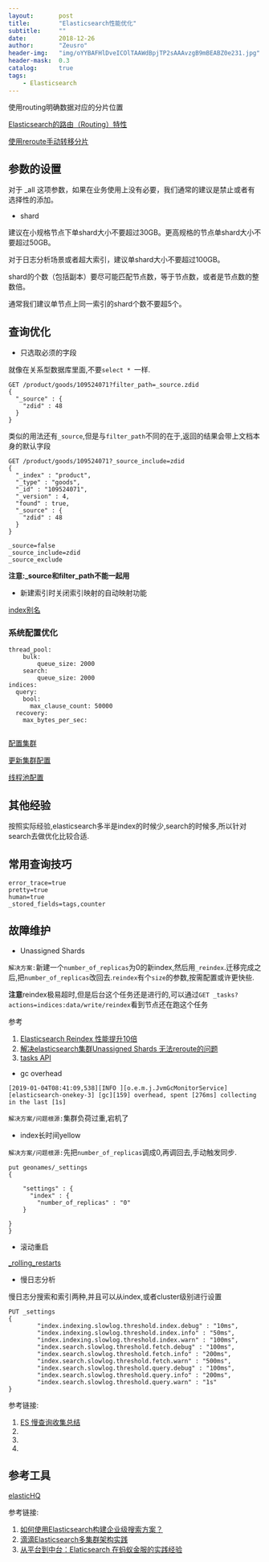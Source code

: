 ```yaml
---
layout:       post
title:        "Elasticsearch性能优化"
subtitle:     ""
date:         2018-12-26
author:       "Zeusro"
header-img:   "img/oYYBAFHlDveICOlTAAWdBpjTP2sAAAvzgB9mBEABZ0e231.jpg"
header-mask:  0.3
catalog:      true
tags:
    - Elasticsearch
---
```




使用routing明确数据对应的分片位置

[Elasticsearch的路由（Routing）特性](https://blog.csdn.net/cnweike/article/details/38531997)


[使用reroute手动转移分片](https://www.elastic.co/guide/en/elasticsearch/reference/current/cluster-reroute.html)

## 参数的设置

对于 _all 这项参数，如果在业务使用上没有必要，我们通常的建议是禁止或者有选择性的添加。

- shard

建议在小规格节点下单shard大小不要超过30GB。更高规格的节点单shard大小不要超过50GB。

对于日志分析场景或者超大索引，建议单shard大小不要超过100GB。

shard的个数（包括副本）要尽可能匹配节点数，等于节点数，或者是节点数的整数倍。

通常我们建议单节点上同一索引的shard个数不要超5个。



## 查询优化

- 只选取必须的字段

就像在关系型数据库里面,不要`select * `一样.

```    
GET /product/goods/109524071?filter_path=_source.zdid
{
  "_source" : {
    "zdid" : 48
  }
}
```

类似的用法还有`_source`,但是与`filter_path`不同的在于,返回的结果会带上文档本身的默认字段

```
GET /product/goods/109524071?_source_include=zdid
{
  "_index" : "product",
  "_type" : "goods",
  "_id" : "109524071",
  "_version" : 4,
  "found" : true,
  "_source" : {
    "zdid" : 48
  }
}
````

```
_source=false
_source_include=zdid
_source_exclude
```

**注意:_source和filter_path不能一起用**

- 新建索引时关闭索引映射的自动映射功能

[index别名](https://www.elastic.co/guide/en/elasticsearch/reference/5.5/indices-aliases.html)

### 系统配置优化

```YML
thread_pool:
    bulk:
        queue_size: 2000
    search:
        queue_size: 2000
indices:
  query:
    bool:
      max_clause_count: 50000
  recovery:
    max_bytes_per_sec:


```

[配置集群](https://www.elastic.co/guide/en/elasticsearch/reference/current/settings.html)

[更新集群配置](https://www.elastic.co/guide/en/elasticsearch/reference/current/cluster-update-settings.html)

[线程池配置](https://www.elastic.co/guide/en/elasticsearch/reference/6.5/modules-threadpool.html)


## 其他经验

按照实际经验,elasticsearch多半是index的时候少,search的时候多,所以针对search去做优化比较合适.

## 常用查询技巧

```
error_trace=true
pretty=true
human=true
_stored_fields=tags,counter
```

## 故障维护

- Unassigned Shards

`解决方案:`新建一个`number_of_replicas`为0的新index,然后用`_reindex`.迁移完成之后,把`number_of_replicas`改回去.`reindex`有个`size`的参数,按需配置或许更快些.

**注意**reindex极易超时,但是后台这个任务还是进行的,可以通过`GET _tasks?actions=indices:data/write/reindex`看到节点还在跑这个任务

参考
1. [Elasticsearch Reindex 性能提升10倍](https://my.oschina.net/TOW/blog/1928075)
1. [解决elasticsearch集群Unassigned Shards 无法reroute的问题](https://www.jianshu.com/p/542ed5a5bdfc)
1. [tasks API](https://www.elastic.co/guide/en/elasticsearch/reference/current/tasks.html)

- gc overhead

```
[2019-01-04T08:41:09,538][INFO ][o.e.m.j.JvmGcMonitorService] [elasticsearch-onekey-3] [gc][159] overhead, spent [276ms] collecting in the last [1s]
```

`解决方案/问题根源:`集群负荷过重,宕机了

- index长时间yellow

`解决方案/问题根源:`先把`number_of_replicas`调成0,再调回去,手动触发同步.

```
put geonames/_settings
{
 
    "settings" : {
      "index" : {
        "number_of_replicas" : "0"
    }
  
}
}
```

- 滚动重启

[_rolling_restarts](https://www.elastic.co/guide/en/elasticsearch/guide/current/_rolling_restarts.html)

- 慢日志分析

慢日志分搜索和索引两种,并且可以从index,或者cluster级别进行设置

```
PUT _settings
{
        "index.indexing.slowlog.threshold.index.debug" : "10ms",
        "index.indexing.slowlog.threshold.index.info" : "50ms",
        "index.indexing.slowlog.threshold.index.warn" : "100ms",
        "index.search.slowlog.threshold.fetch.debug" : "100ms",
        "index.search.slowlog.threshold.fetch.info" : "200ms",
        "index.search.slowlog.threshold.fetch.warn" : "500ms",
        "index.search.slowlog.threshold.query.debug" : "100ms",
        "index.search.slowlog.threshold.query.info" : "200ms",
        "index.search.slowlog.threshold.query.warn" : "1s"
}
```

参考链接:

1. [ES 慢查询收集总结](http://www.fblinux.com/?p=1334)
1. []()
1. []()
1. []()

## 参考工具

[elasticHQ](http://www.elastichq.org/)

参考链接:
1. [如何使用Elasticsearch构建企业级搜索方案？](https://zhuanlan.zhihu.com/p/29449979)
1. [滴滴Elasticsearch多集群架构实践](https://mp.weixin.qq.com/s/K44-L0rclaIM40hma55pPQ)
1. [从平台到中台：Elaticsearch 在蚂蚁金服的实践经验](https://www.infoq.cn/article/IfwCVj-qJ4TU0dmBZ177)